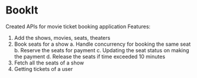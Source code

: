 # BookIt
Created APIs for movie ticket booking application
Features:
1. Add the shows, movies, seats, theaters
2. Book seats for a show
   a. Handle concurrency for booking the same seat
   b. Reserve the seats for payment
   c. Updating the seat status on making the payment
   d. Release the seats if time exceeded 10 minutes
4. Fetch all the seats of a show
5. Getting tickets of a user
